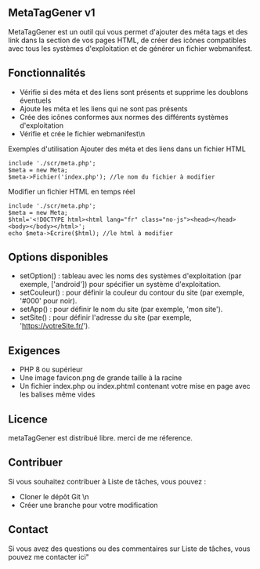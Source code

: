 
## MetaTagGener v1
MetaTagGener est un outil qui vous permet d'ajouter des méta tags et des link dans la section <head> de vos pages HTML, de créer des icônes compatibles avec tous les systèmes d'exploitation et de générer un fichier webmanifest.

## Fonctionnalités
- Vérifie si des méta et des liens sont présents et supprime les doublons éventuels<br>
- Ajoute les méta et les liens qui ne sont pas présents<br>
- Crée des icônes conformes aux normes des différents systèmes d'exploitation<br>
- Vérifie et crée le fichier webmanifest\n

Exemples d'utilisation
Ajouter des méta et des liens dans un fichier HTML <br>
```
include './scr/meta.php';
$meta = new Meta;
$meta->Fichier('index.php'); //le nom du fichier à modifier
```
Modifier un fichier HTML en temps réel
```
include './scr/meta.php';
$meta = new Meta;
$html='<!DOCTYPE html><html lang="fr" class="no-js"><head></head><body></body></html>';
echo $meta->Ecrire($html); //le html à modifier 
```
## Options disponibles
- setOption() : tableau avec les noms des systèmes d'exploitation (par exemple, ['android']) pour spécifier un système d'exploitation. <br>
- setCouleur() : pour définir la couleur du contour du site (par exemple, '#000' pour noir). <br>
- setApp() : pour définir le nom du site (par exemple, 'mon site').<br>
- setSite() : pour définir l'adresse du site (par exemple, 'https://votreSite.fr/'). <br>

## Exigences
- PHP 8 ou supérieur<br>
- Une image favicon.png de grande taille à la racine <br>
- Un fichier index.php ou index.phtml contenant votre mise en page avec les balises <head> </head> même vides <br>

## Licence

metaTagGener est distribué libre. merci de me réference. <br>

## Contribuer

Si vous souhaitez contribuer à Liste de tâches, vous pouvez : <br>

- Cloner le dépôt Git \n
- Créer une branche pour votre modification <br>

## Contact

Si vous avez des questions ou des commentaires sur Liste de tâches, vous pouvez me contacter ici" <br>
